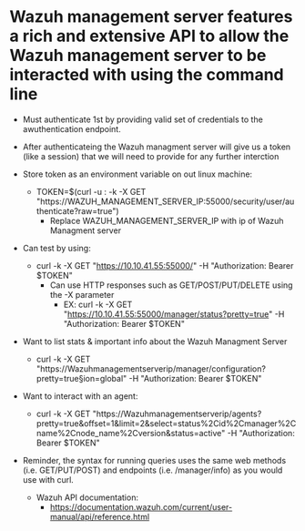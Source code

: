 # Wazuh management server features a rich and extensive API to allow the Wazuh management server to be interacted with using the command line

- Must authenticate 1st by providing valid set of credentials to the awuthentication endpoint.

- After authenticateing the Wazuh managment server will give us a token (like a session) that we will need to provide for any further interction

- Store token as an environment variable on out linux machine:
  - TOKEN=$(curl -u : -k -X GET "https://WAZUH_MANAGEMENT_SERVER_IP:55000/security/user/authenticate?raw=true")
    - Replace WAZUH_MANAGEMENT_SERVER_IP with ip of Wazuh Managment server

- Can test by using:
  - curl -k -X GET "https://10.10.41.55:55000/" -H "Authorization: Bearer $TOKEN"
    - Can use HTTP responses such as GET/POST/PUT/DELETE using the -X parameter
      - EX: curl -k -X GET "https://10.10.41.55:55000/manager/status?pretty=true" -H "Authorization: Bearer $TOKEN"

- Want to list stats & important info about the Wazuh Managment Server
  - curl -k -X GET "https://Wazuhmanagementserverip/manager/configuration?pretty=true§ion=global" -H "Authorization: Bearer $TOKEN"
- Want to interact with an agent:
  - curl -k -X GET "https://Wazuhmanagementserverip/agents?pretty=true&offset=1&limit=2&select=status%2Cid%2Cmanager%2Cname%2Cnode_name%2Cversion&status=active" -H "Authorization: Bearer $TOKEN"

- Reminder, the syntax for running queries uses the same web methods (i.e. GET/PUT/POST) and endpoints (i.e. /manager/info) as you would use with curl.
  - Wazuh API documentation:
    - https://documentation.wazuh.com/current/user-manual/api/reference.html